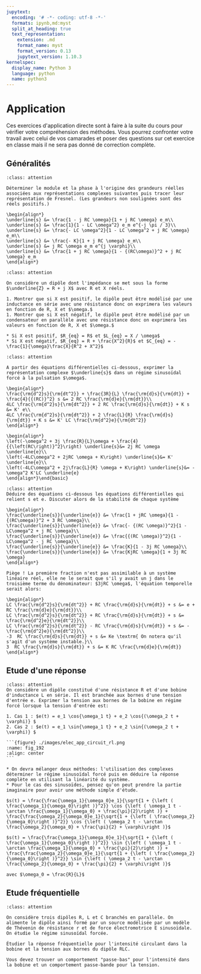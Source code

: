 ```yaml
---
jupytext:
  encoding: '# -*- coding: utf-8 -*-'
  formats: ipynb,md:myst
  split_at_heading: true
  text_representation:
    extension: .md
    format_name: myst
    format_version: 0.13
    jupytext_version: 1.10.3
kernelspec:
  display_name: Python 3
  language: python
  name: python3
---
```

# Application

Ces exercices d'application directe sont à faire à la suite du cours pour vérifier votre compréhension des méthodes. Vous pourrez confronter votre travail avec celui de vos camarades et poser des questions sur cet exercice en classe mais il ne sera pas donné de correction complète.

## Généralités

````{admonition} Manipulation des complexes 
:class: attention

Déterminer le module et la phase à l'origine des grandeurs réelles associées aux représentations complexes suivantes puis tracer leur représentation de Fresnel. (Les grandeurs non soulignées sont des réels positifs.)

\begin{align*}
\underline{s} &= \frac{1 - j RC \omega}{1 + j RC \omega} e_m\\
\underline{s} &= \frac{1}{1 - LC \omega^2} e_m e^{-j \pi / 3}\\
\underline{s} &= \frac{- LC \omega^2}{1 - LC \omega^2 + j RC \omega} e_m\\
\underline{s} &= \frac{- K}{1 + j RC \omega} e_m\\
\underline{s} &= j RC \omega e_m e^{j \varphi}\\
\underline{s} &= \frac{1 + j RC \omega}{1 - {(RC\omega)}^2 + j RC \omega} e_m
\end{align*}
````

````{admonition} Modélisation d'une impédance
:class: attention

On considère un dipôle dont l'impédance se met sous la forme $\underline{Z} = R + j X$ avec R et X réels.

1. Montrer que si X est positif, le dipôle peut être modélisé par une inductance en série avec une résistance donc on exprimera les valeurs en fonction de R, X et $\omega.$
1. Montrer que si X est négatif, le dipôle peut être modélisé par un condensateur en parallèle avec une résistance donc on exprimera les valeurs en fonction de R, X et $\omega.$
````
````{topic} Eléments de réponse (sans justification)
* Si X est positif, $R_{eq} = R$ et $L_{eq} = X / \omega$
* Si X est négatif, $R_{eq} = R + \frac{X^2}{R}$ et $C_{eq} = -\frac{1}{\omega}\frac{X}{R^2 + X^2}$
````

````{admonition} Passage temporel-fréquentiel
:class: attention

A partir des équations différentielles ci-dessous, exprimer la représentation complexe $\underline{s}$ dans un régime sinusoïdal forcé à la pulsation $\omega$.

\begin{align*}
\frac{\rm{d^2}s}{\rm{dt^2}} + \frac{3R}{L} \frac{\rm{d}s}{\rm{dt}} + \frac{4}{{(RC)}^2} s &= 2 RC \frac{\rm{d}e}{\rm{dt}}\\
4LC \frac{\rm{d^2}s}{\rm{dt^2}} + 2 RC \frac{\rm{d}s}{\rm{dt}} + K s &= K' e\\
4LC \frac{\rm{d^2}s}{\rm{dt^2}} + 2 \frac{L}{R} \frac{\rm{d}s}{\rm{dt}} + K s &= K' LC \frac{\rm{d^2}e}{\rm{dt^2}}
\end{align*}
````

````{topic} Eléments de réponse (sans justification)
\begin{align*}
\left(-\omega^2 + 3j \frac{R}{L}\omega + \frac{4}{{\left(RC\right)}^2}\right) \underline{s}&= 2j RC \omega \underline{e}\\
\left(-4LC\omega^2 + 2jRC \omega + K\right) \underline{s}&= K' \underline{e}\\
\left(-4LC\omega^2 + 2j\frac{L}{R} \omega + K\right) \underline{s}&= -\omega^2 K'LC \underline{e}
\end{align*}\end{basic}
````

````{admonition} Passage fréquentiel-temporel 
:class: attention
Déduire des équations ci-dessous les équations différentielles qui relient s et e. Discuter alors de la stabilité de chaque système

\begin{align*}
\frac{\underline{s}}{\underline{e}} &= \frac{1 + jRC \omega}{1 - {(RC\omega)}^2 + 3 RC \omega}\\
\frac{\underline{s}}{\underline{e}} &= \frac{- {(RC \omega)}^2}{1 - LC\omega^2 + j RC \omega}\\
\frac{\underline{s}}{\underline{e}} &= \frac{{(RC \omega)}^2}{1 - LC\omega^2 - j RC \omega}\\
\frac{\underline{s}}{\underline{e}} &= \frac{K}{1 - 3j RC \omega}\\
\frac{\underline{s}}{\underline{e}} &= \frac{KjRC \omega}{1 + 3j RC \omega}
\end{align*}
````

````{topic} Eléments de réponse (sans justification) 
Piège ! La première fraction n'est pas assimilable à un système linéaire réel, elle ne le serait que s'il y avait un j dans le troisième terme du dénominateur: $3jRC \omega$, l'équation temporelle serait alors:

\begin{align*}
LC \frac{\rm{d^2}s}{\rm{dt^2}} + RC \frac{\rm{d}s}{\rm{dt}} + s &= e + RC \frac{\rm{d}e}{\rm{dt}}\\
LC \frac{\rm{d^2}s}{\rm{dt^2}} + RC \frac{\rm{d}s}{\rm{dt}} + s &= \frac{\rm{d^2}e}{\rm{dt^2}}\\
LC \frac{\rm{d^2}s}{\rm{dt^2}} - RC \frac{\rm{d}s}{\rm{dt}} + s &= -\frac{\rm{d^2}e}{\rm{dt^2}}\\
-3  RC \frac{\rm{d}s}{\rm{dt}} + s &= Ke \textrm{ On notera qu'il s'agit d'un système instable.}\\
3  RC \frac{\rm{d}s}{\rm{dt}} + s &= K RC \frac{\rm{d}e}{\rm{dt}}
\end{align*}
````

## Etude d'une réponse

````{admonition} Circuit RL 
:class: attention
On considère un dipôle constitué d'une résistance R et d'une bobine d'inductance L en série. Il est branchée aux bornes d'une tension d'entrée e. Exprimer la tension aux bornes de la bobine en régime forcé lorsque la tension d'entrée est:

1. Cas 1 : $e(t) = e_1 \cos{\omega_1 t} + e_2 \cos{(\omega_2 t + \varphi)} $
2. Cas 2 : $e(t) = e_1 \sin{\omega_1 t} + e_2 \sin{(\omega_2 t + \varphi)} $

```{figure} ./images/elec_app_circuit_rl.png
:name: fig_192
:align: center
```

* On devra mélanger deux méthodes: l'utilisation des complexes déterminer le régime sinusoïdal forcé puis en déduire la réponse complète en utilisant la linéarité du système.
* Pour le cas des sinusoïdes, pensez qu'on peut prendre la partie imaginaire pour avoir une méthode simple d'étude.
````

````{topic} Eléments de réponse (sans justification)
$s(t) = \frac{\frac{\omega_1}{\omega_0}e_1}{\sqrt{1 + {\left ( \frac{\omega_1}{\omega_0}\right )}^2}} \cos {\left ( \omega_1 t - \arctan \frac{\omega_1}{\omega_0} + \frac{\pi}{2}\right )} + \frac{\frac{\omega_2}{\omega_0}e_1}{\sqrt{1 + {\left ( \frac{\omega_2}{\omega_0}\right )}^2}} \cos {\left ( \omega_2 t - \arctan \frac{\omega_2}{\omega_0} + \frac{\pi}{2} + \varphi\right )}$

$s(t) = \frac{\frac{\omega_1}{\omega_0}e_1}{\sqrt{1 + {\left ( \frac{\omega_1}{\omega_0}\right )}^2}} \sin {\left ( \omega_1 t - \arctan \frac{\omega_1}{\omega_0} + \frac{\pi}{2}\right )} + \frac{\frac{\omega_2}{\omega_0}e_1}{\sqrt{1 + {\left ( \frac{\omega_2}{\omega_0}\right )}^2}} \sin {\left ( \omega_2 t - \arctan \frac{\omega_2}{\omega_0} + \frac{\pi}{2} + \varphi\right )}$

avec $\omega_0 = \frac{R}{L}$
````


## Etude fréquentielle

````{admonition} RLC parallèlle 
:class: attention

On considère trois dipôles R, L et C branchés en parallèle. On alimente le dipôle ainsi formé par un source modélisée par un modèle de Thévenin de résistance r et de force électromotrice E sinusoïdale. On étudie le régime sinusoïdal forcée.

Étudier la réponse fréquentielle pour l'intensité circulant dans la bobine et la tension aux bornes du dipôle RLC.
````

````{topic} Eléments de réponse (sans justification)
Vous devez trouver un comportement "passe-bas" pour l'intensité dans la bobine et un comportement passe-bande pour la tension.
````
